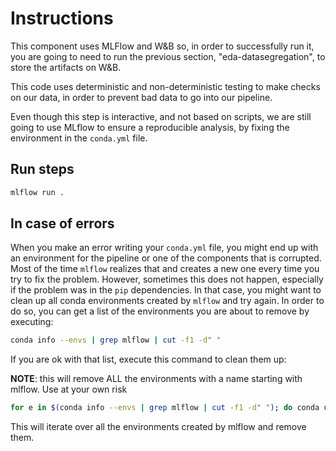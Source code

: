 # Instructions
This component uses MLFlow and W&B so, in order to successfully run it, you are going to need to run the previous section, "eda-datasegregation", to store the artifacts on W&B.

This code uses deterministic and non-deterministic testing to make checks on our data, in order to prevent bad data to go into our pipeline.

Even though this step is interactive, and not based on scripts, we are still going to use MLflow
to ensure a reproducible analysis, by fixing the environment in the ``conda.yml`` file.

## Run steps

```bash
mlflow run .
```

## In case of errors

When you make an error writing your ``conda.yml`` file, you might end up with an environment for the pipeline or one of the components that is corrupted. Most of the time ``mlflow`` realizes that and creates a new one every time you try to fix the problem. However, sometimes this does not happen, especially if the problem was in the ``pip`` dependencies. In that case, you might want to clean up all conda environments created by ``mlflow`` and try again. In order to do so, you can get a list of the environments you are about to remove by executing:

```bash
conda info --envs | grep mlflow | cut -f1 -d" "
```

If you are ok with that list, execute this command to clean them up:

**NOTE**: this will remove ALL the environments with a name starting with mlflow. Use at your own risk

```bash
for e in $(conda info --envs | grep mlflow | cut -f1 -d" "); do conda uninstall --name $e --all -y;done
```

This will iterate over all the environments created by mlflow and remove them.
